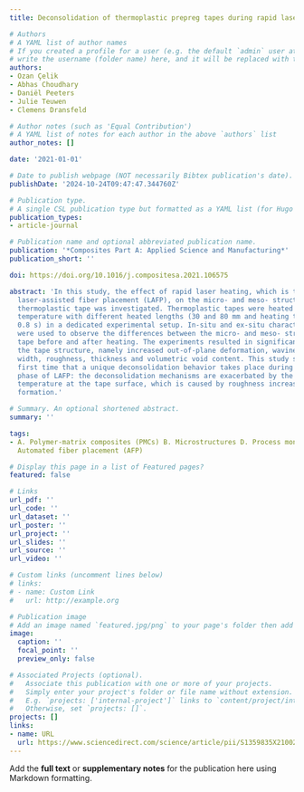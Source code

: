 ```yaml
---
title: Deconsolidation of thermoplastic prepreg tapes during rapid laser heating

# Authors
# A YAML list of author names
# If you created a profile for a user (e.g. the default `admin` user at `content/authors/admin/`), 
# write the username (folder name) here, and it will be replaced with their full name and linked to their profile.
authors:
- Ozan Çelik
- Abhas Choudhary
- Daniël Peeters
- Julie Teuwen
- Clemens Dransfeld

# Author notes (such as 'Equal Contribution')
# A YAML list of notes for each author in the above `authors` list
author_notes: []

date: '2021-01-01'

# Date to publish webpage (NOT necessarily Bibtex publication's date).
publishDate: '2024-10-24T09:47:47.344760Z'

# Publication type.
# A single CSL publication type but formatted as a YAML list (for Hugo requirements).
publication_types:
- article-journal

# Publication name and optional abbreviated publication name.
publication: '*Composites Part A: Applied Science and Manufacturing*'
publication_short: ''

doi: https://doi.org/10.1016/j.compositesa.2021.106575

abstract: 'In this study, the effect of rapid laser heating, which is typical during
  laser-assisted fiber placement (LAFP), on the micro- and meso- structure of the
  thermoplastic tape was investigated. Thermoplastic tapes were heated above the melting
  temperature with different heated lengths (30 and 80 mm and heating times (0.2 and
  0.8 s) in a dedicated experimental setup. In-situ and ex-situ characterization techniques
  were used to observe the differences between the micro- and meso- structure of the
  tape before and after heating. The experiments resulted in significant changes in
  the tape structure, namely increased out-of-plane deformation, waviness, arc-length
  width, roughness, thickness and volumetric void content. This study shows for the
  first time that a unique deconsolidation behavior takes place during the heating
  phase of LAFP: the deconsolidation mechanisms are exacerbated by the non-uniform
  temperature at the tape surface, which is caused by roughness increase and waviness
  formation.'

# Summary. An optional shortened abstract.
summary: ''

tags:
- A. Polymer-matrix composites (PMCs) B. Microstructures D. Process monitoring E.
  Automated fiber placement (AFP)

# Display this page in a list of Featured pages?
featured: false

# Links
url_pdf: ''
url_code: ''
url_dataset: ''
url_poster: ''
url_project: ''
url_slides: ''
url_source: ''
url_video: ''

# Custom links (uncomment lines below)
# links:
# - name: Custom Link
#   url: http://example.org

# Publication image
# Add an image named `featured.jpg/png` to your page's folder then add a caption below.
image:
  caption: ''
  focal_point: ''
  preview_only: false

# Associated Projects (optional).
#   Associate this publication with one or more of your projects.
#   Simply enter your project's folder or file name without extension.
#   E.g. `projects: ['internal-project']` links to `content/project/internal-project/index.md`.
#   Otherwise, set `projects: []`.
projects: []
links:
- name: URL
  url: https://www.sciencedirect.com/science/article/pii/S1359835X21002967
---
```


Add the **full text** or **supplementary notes** for the publication here using Markdown formatting.
